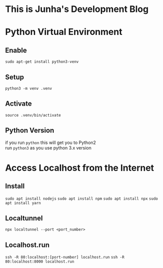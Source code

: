 # This is Junha's Development Blog

# Python Virtual Environment

## Enable

`sudo apt-get install python3-venv`

## Setup

`python3 -m venv .venv`

## Activate

`source .venv/bin/activate`

## Python Version

if you run `python` this will get you to Python2  
run `python3` as you use python 3.x version

# Access Localhost from the Internet

## Install

`sudo apt install nodejs`
`sudo apt install npm`
`sudo apt install npx`
`sudo apt install yarn`

## Localtunnel

`npx localtunnel --port <port_number>`

## Localhost.run

`ssh -R 80:localhost:[port-number] localhost.run`
`ssh -R 80:localhost:8000 localhost.run`